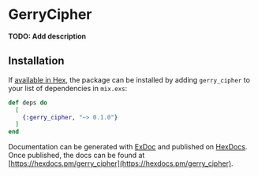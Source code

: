 # GerryCipher

**TODO: Add description**

## Installation

If [available in Hex](https://hex.pm/docs/publish), the package can be installed
by adding `gerry_cipher` to your list of dependencies in `mix.exs`:

```elixir
def deps do
  [
    {:gerry_cipher, "~> 0.1.0"}
  ]
end
```

Documentation can be generated with [ExDoc](https://github.com/elixir-lang/ex_doc)
and published on [HexDocs](https://hexdocs.pm). Once published, the docs can
be found at [https://hexdocs.pm/gerry_cipher](https://hexdocs.pm/gerry_cipher).

